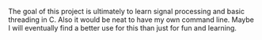 The goal of this project is ultimately to learn signal processing and basic threading in C. Also it would be neat to have my own command line. Maybe I will eventually find a better use for this than just for fun and learning.
